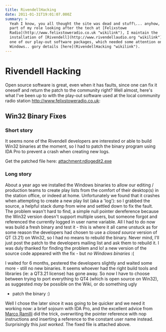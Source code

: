 ```yaml
---
title: RivendellHacking
date: 2011-01-31T19:01:07.000Z
summary: >
  Yeah I know, you all thought the site was dead and stuff\... anyhow, as
  part of my role looking after the tech at [Felixstowe
  Radio](http://www.felixstoweradio.co.uk "wikilink"), I maintain the
  installation of [Rivendell](http://www.rivendellaudio.org "wikilink"),
  one of our play-out software packages, which needed some attention on
  Windows.. gory details [here](RivendellHacking "wikilink").
---
```

Rivendell Hacking
=================

Open source software is great, even when it has faults, since one can
fix it oneself and return the patch to the community right? Well almost,
here\'s what I\'ve been up to with the play-out software used at the
local community radio station <http://www.felixstoweradio.co.uk>:

Win32 Binary Fixes
------------------

### Short story

It seems none of the Rivendell developers are interested or able to
build Win32 binaries at the moment, so I had to patch the binary program
using IDA Pro to prevent a crash when creating new logs.

Get the patched file here: <attachment:rdlogedit2.exe>

### Long story

About a year ago we installed the Windows binaries to allow our editing
/ production teams to create play lists from the comfort of their
desktop(s) in the station office, or indeed at home. Unfortunately we
found that it crashes when attempting to create a new play list (aka a
\'log\'): so I grabbed the source, a helpful stack dump from wine and
settled down to fix the fault. The problem wasn\'t hard to find, a
simple null pointer dereference because the Win32 version doesn\'t
support multiple users, but someone forgot and referenced the currently
logged in user name variable. All I had to do now was build a fresh
binary and test it - this is where it all came unstuck as for some
reason the developers had chosen to use a *closed source* version of QT
(3.21) on Win32, so I had no means to rebuild the binary. Never mind,
I\'ll just post the patch to the developers mailing list and ask them to
rebuild it. I was duly thanked for finding the problem and lo! a new
version of the source code appeared with the fix - but *no Windows
binaries* :(

I waited for 6 months, pestered the developers slightly and waited some
more - still no new binaries. It seems whoever had the right build tools
and libraries (ie: a QT3.21 license) has gone away. So now I have to
choose between trying to port everything to QT4 (which is open source on
Win32), as suggested *may* be possible on the Wiki, or do something ugly
- patch the binary :)

Well I chose the later since it was going to be quicker and we need it
working now: a brief sojourn with IDA Pro, and the excellent advice from
[Marco
Ramilli](http://marcoramilli.blogspot.com/2011/01/how-to-patch-binary-with-ida-pro.html "wikilink")
did the trick, overwriting the pointer reference with nop instructions
and inserting a reference to the constant user name instead.
Surprisingly this *just worked*. The fixed file is attached above.
